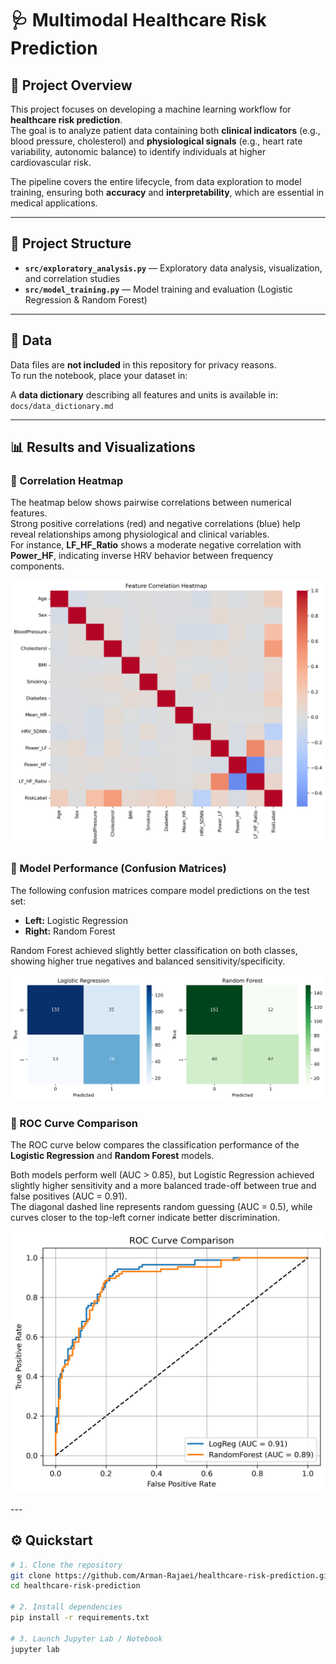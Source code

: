 # 🩺 Multimodal Healthcare Risk Prediction

## 🧭 Project Overview

This project focuses on developing a machine learning workflow for **healthcare risk prediction**.  
The goal is to analyze patient data containing both **clinical indicators** (e.g., blood pressure, cholesterol) and **physiological signals** (e.g., heart rate variability, autonomic balance) to identify individuals at higher cardiovascular risk.

The pipeline covers the entire lifecycle, from data exploration to model training, ensuring both **accuracy** and **interpretability**, which are essential in medical applications.


---

## 📂 Project Structure

- **`src/exploratory_analysis.py`** — Exploratory data analysis, visualization, and correlation studies  
- **`src/model_training.py`** — Model training and evaluation (Logistic Regression & Random Forest)  

---

## 🧠 Data

Data files are **not included** in this repository for privacy reasons.  
To run the notebook, place your dataset in:


A **data dictionary** describing all features and units is available in:  
`docs/data_dictionary.md`

---
## 📊 Results and Visualizations

### 🔹 Correlation Heatmap
The heatmap below shows pairwise correlations between numerical features.  
Strong positive correlations (red) and negative correlations (blue) help reveal relationships among physiological and clinical variables.  
For instance, **LF_HF_Ratio** shows a moderate negative correlation with **Power_HF**, indicating inverse HRV behavior between frequency components.

<p align="center">
  <img src="reports/figures/correlation_heatmap.png" alt="Correlation Heatmap" width="650">
</p>

### 🔹 Model Performance (Confusion Matrices)
The following confusion matrices compare model predictions on the test set:

- **Left:** Logistic Regression  
- **Right:** Random Forest  

Random Forest achieved slightly better classification on both classes, showing higher true negatives and balanced sensitivity/specificity.

<p align="center">
  <img src="reports/figures/confusion-matrix.png" alt="Confusion Matrices" width="800">
</p>

### 🔹 ROC Curve Comparison

The ROC curve below compares the classification performance of the **Logistic Regression** and **Random Forest** models.

Both models perform well (AUC > 0.85), but Logistic Regression achieved slightly higher sensitivity and a more balanced trade-off between true and false positives (AUC = 0.91).  
The diagonal dashed line represents random guessing (AUC = 0.5), while curves closer to the top-left corner indicate better discrimination.

<p align="center">
  <img src="reports/figures/ROC_Curve.png" alt="ROC Curve Comparison" width="650">
</p>
---

## ⚙️ Quickstart

```bash
# 1. Clone the repository
git clone https://github.com/Arman-Rajaei/healthcare-risk-prediction.git
cd healthcare-risk-prediction

# 2. Install dependencies
pip install -r requirements.txt

# 3. Launch Jupyter Lab / Notebook
jupyter lab

